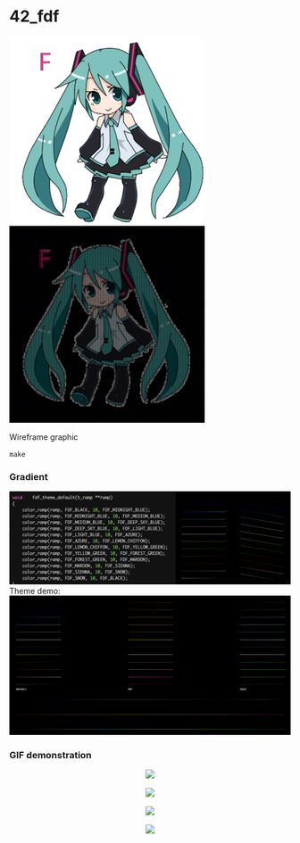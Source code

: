 # 42_fdf
<p float="left">
  <img src="images/fdf_miku_dance.gif" width="350" />
  <img src="images/miku_dance_demo.gif" width="350" />
</p>

Wireframe graphic
```
make
```
### Gradient
![](images/default_gradient_test.png)
Theme demo:
![](images/theme.png)

### GIF demonstration
<p align="center">
  <img src="images/shana_combo.gif" width="400" />
</p>
<p align="center">
  <img src="images/shana_combo_demo.gif" width="1000" />
</p>
<p align="center">
  <img src="images/matrix_bullet.gif" width="400" />
</p>
<p align="center">
  <img src="images/matrix_bullet_demo.gif" width="1000" />
</p>
